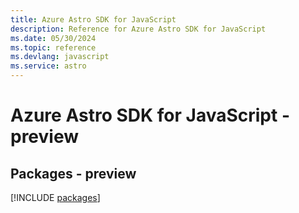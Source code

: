 ```yaml
---
title: Azure Astro SDK for JavaScript
description: Reference for Azure Astro SDK for JavaScript
ms.date: 05/30/2024
ms.topic: reference
ms.devlang: javascript
ms.service: astro
---
```

# Azure Astro SDK for JavaScript - preview
## Packages - preview
[!INCLUDE [packages](astro-index.md)]